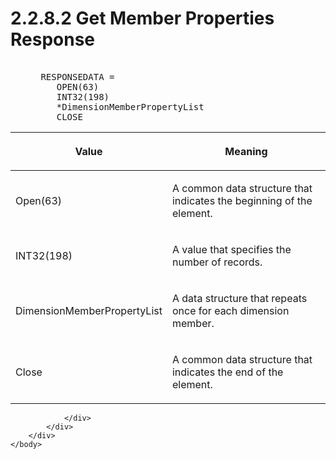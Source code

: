 <html dir="LTR" xmlns:mshelp="http://msdn.microsoft.com/mshelp" xmlns:ddue="http://ddue.schemas.microsoft.com/authoring/2003/5" xmlns:xlink="http://www.w3.org/1999/xlink" xmlns:tool="http://www.microsoft.com/tooltip">
    <head>
        <meta http-equiv="Content-Type" content="text/html; CHARSET=utf-8"></meta>
        <meta name="save" content="history"></meta>
        <title>2.2.8.2 Get Member Properties Response</title>
        <xml>
            <mshelp:toctitle title="2.2.8.2 Get Member Properties Response"></mshelp:toctitle>
            <mshelp:rltitle title="[MS-SSAS8]: Get Member Properties Response"></mshelp:rltitle>
            <mshelp:keyword index="A" term="c92725f3-e33b-415a-b906-a95aabeb0e82"></mshelp:keyword>
            <mshelp:attr name="DCSext.ContentType" value="open specification"></mshelp:attr>
            <mshelp:attr name="AssetID" value="c92725f3-e33b-415a-b906-a95aabeb0e82"></mshelp:attr>
            <mshelp:attr name="TopicType" value="kbRef"></mshelp:attr>
            <mshelp:attr name="DCSext.Title" value="[MS-SSAS8]: Get Member Properties Response" />
        </xml>
    </head>
    <body>
        <div id="header">
            <h1 class="heading">2.2.8.2 Get Member Properties Response</h1>
        </div>
        <div id="mainSection">
            <div id="mainBody">
                <div id="allHistory" class="saveHistory"></div>
                <div id="sectionSection0" class="section" name="collapseableSection">
                    

<dl>
<dd>
<div><pre>            
 RESPONSEDATA =
    OPEN(63)
    INT32(198)     
    *DimensionMemberPropertyList  
    CLOSE
</pre></div>
</dd></dl>

<table>
 <thead>
  <tr>
   <th>
   <p>Value</p>
   </th>
   <th>
   <p>Meaning</p>
   </th>
  </tr>
 </thead>
 <tr>
  <td>
  <p>Open(63)</p>
  </td>
  <td>
  <p>A common data structure that indicates the beginning
  of the element.</p>
  </td>
 </tr>
 <tr>
  <td>
  <p>INT32(198)</p>
  </td>
  <td>
  <p>A value that specifies the number of records.</p>
  </td>
 </tr>
 <tr>
  <td>
  <p>DimensionMemberPropertyList</p>
  </td>
  <td>
  <p>A data structure that repeats once for each dimension
  member.</p>
  </td>
 </tr>
 <tr>
  <td>
  <p>Close</p>
  </td>
  <td>
  <p>A common data structure that indicates the end of the
  element.</p>
  </td>
 </tr>
</table>

<p> </p>


                </div>
            </div>
        </div>
    </body>
</html>